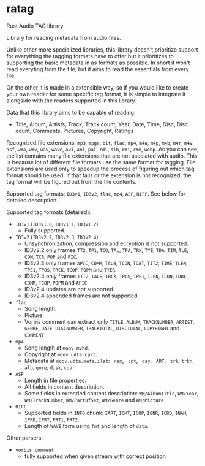 # ratag
Rust Audio TAG library.

Library for reading metadata from audio files.

Unlike other more specialized libraries, this library doesn't prioritize
support for everything the tagging formats have to offer but it prioritizes to
supporting the basic metadata in as formats as possible. In short it won't read
everyting from the file, but it aims to read the essentials from every file.

On the other it is made in a extensible way, so if you would like to create
your own reader for some specific tag format, it is simple to integrate it
alongside with the readers supported in this library.

Data that this library aims to be capable of reading:
- Title, Album, Artists, Track, Track count, Year, Date, Time, Disc, Disc
  count, Comments, Pictures, Copyright, Ratings

Recognized file extensions: `mp3`, `mpga`, `bit`, `flac`, `mp4`, `m4a`, `m4p`,
`m4b`, `m4r`, `m4v`, `asf`, `wma`, `wmv`, `wav`, `wave`, `avi`, `ani`, `pal`,
`rdi`, `dib`, `rmi`, `rmm`, `webp`. As you can see, the list contains many file
extensions that are not asociated with audio. This is because lot of different
file formats use the same format for tagging. File extensions are used only to
speedup the process of figuring out which tag format should be used. If that
fails or the extension is not recognized, the tag format will be figured out
from the file contents.

Supported tag formats: `ID3v1`, `ID3v2`, `flac`, `mp4`, `ASF`, `RIFF`. See
below for detailed description.

Supported tag formats (detailed):
- `ID3v1` (`ID3v1.0`, `ID3v1.1`, `ID3v1.2`)
    - Fully supported.
- `ID3v2` (`ID3v2.2`, `ID3v2.3`, `ID3v2.4`)
    - Unsynchronization, compression and ecryption is not supported.
    - ID3v2.2 only frames `TT2`, `TP1`, `TCO`, `TAL`, `TPA`, `TRK`, `TYE`,
      `TDA`, `TIM`, `TLE`, `COM`, `TCR`, `POP` and `PIC`.
    - ID3v2.3 only frames `APIC`, `COMM`, `TALB`, `TCON`, `TDAT`, `TIT2`,
      `TIME`, `TLEN`, `TPE1`, `TPOS`, `TRCK`, `TCOP`, `POPM` and `TYER`.
    - ID3v2.4 only frames `TIT2`, `TALB`, `TRCK`, `TPOS`, `TPE1`, `TLEN`,
      `TCON`, `TDRL`, `COMM`, `TCOP`, `POPM` and `APIC`.
    - ID3v2.4 updates are not supported.
    - ID3v2.4 appended frames are not supported.
- `flac`
    - Song length.
    - Picture.
    - Vorbis comment can extract only `TITLE`, `ALBUM`, `TRACKNUMBER`,
      `ARTIST`, `GENRE`, `DATE`, `DISCNUMBER`, `TRACKTOTAL`, `DISCTOTAL`,
      `COPYRIGHT` and `COMMENT`
- `mp4`
    - Song length at `moov.mvhd`.
    - Copyright at `moov.udta.cprt`.
    - Metadata at `moov.udta.meta.ilst`: ` nam`, ` cmt`, ` day`, ` ART`,
      ` trk`, `trkn`, ` alb`, `gnre`, `disk`, `covr`
- `ASF`
    - Length in file properties.
    - All fields in content description.
    - Some fields in extended content description: `WM/AlbumTitle`, `WM/Year`,
      `WM/TrackNumber`, `WM/PartOfSet`, `WM/Genre` and `WM/Picture`
- `RIFF`
    - Supported fields in `INFO` chunk: `IART`, `ICMT`, `ICOP`, `IGNR`, `ICRD`,
      `INAM`, `IPRD`, `IPRT`, `PRT1`, `PRT2`.
    - Length of `WAVE` form using `fmt` and length of `data`.

Other parsers:
- `vorbis comment`
    - fully supported when given stream with correct position
